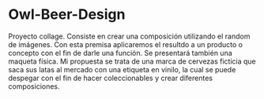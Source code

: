# Owl-Beer-Design
Proyecto collage. Consiste en crear una composición utilizando el random de imágenes. Con esta premisa aplicaremos el resultdo a un producto o concepto con el fin de darle una función. Se presentará también una maqueta física.
Mi propuesta se trata de una marca de cervezas ficticia que saca sus latas al mercado con una etiqueta en vinilo, la cual se puede despegar con el fin de hacer coleccionables y crear diferentes composiciones. 
